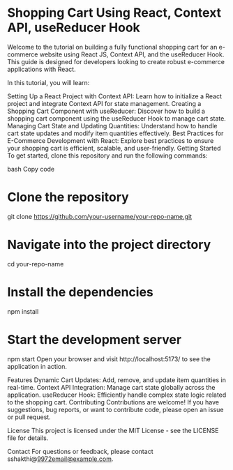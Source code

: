 # Shopping Cart Using React, Context API, useReducer Hook

Welcome to the tutorial on building a fully functional shopping cart for an e-commerce website using React JS, Context API, and the useReducer Hook. This guide is designed for developers looking to create robust e-commerce applications with React.

In this tutorial, you will learn:

Setting Up a React Project with Context API: Learn how to initialize a React project and integrate Context API for state management.
Creating a Shopping Cart Component with useReducer: Discover how to build a shopping cart component using the useReducer Hook to manage cart state.
Managing Cart State and Updating Quantities: Understand how to handle cart state updates and modify item quantities effectively.
Best Practices for E-Commerce Development with React: Explore best practices to ensure your shopping cart is efficient, scalable, and user-friendly.
Getting Started
To get started, clone this repository and run the following commands:

bash
Copy code
# Clone the repository
git clone https://github.com/your-username/your-repo-name.git

# Navigate into the project directory
cd your-repo-name

# Install the dependencies
npm install

# Start the development server
npm start
Open your browser and visit http://localhost:5173/ to see the application in action.

Features
Dynamic Cart Updates: Add, remove, and update item quantities in real-time.
Context API Integration: Manage cart state globally across the application.
useReducer Hook: Efficiently handle complex state logic related to the shopping cart.
Contributing
Contributions are welcome! If you have suggestions, bug reports, or want to contribute code, please open an issue or pull request.

License
This project is licensed under the MIT License - see the LICENSE file for details.

Contact
For questions or feedback, please contact sshakthi@9972email@example.com.